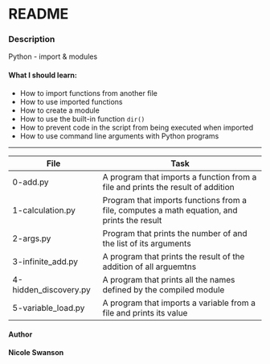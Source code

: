 # README

### Description
Python - import & modules
#### What I should learn:
- How to import functions from another file
- How to use imported functions
- How to create a module
- How to use the built-in function `dir()`
- How to prevent code in the script from being executed when imported
- How to use command line arguments with Python programs
---
File | Task
-----|-----
0-add.py | A program that imports a function from a file and prints the result of addition
1-calculation.py | Program that imports functions from a file, computes a math equation, and prints the result
2-args.py | Program that prints the number of and the list of its arguments
3-infinite\_add.py | A program that prints the result of the addition of all arguemtns
4-hidden\_discovery.py | A program that prints all the names defined by the compiled module
5-variable\_load.py | A program that imports a variable from a file and prints its value

#### Author
**Nicole Swanson**

